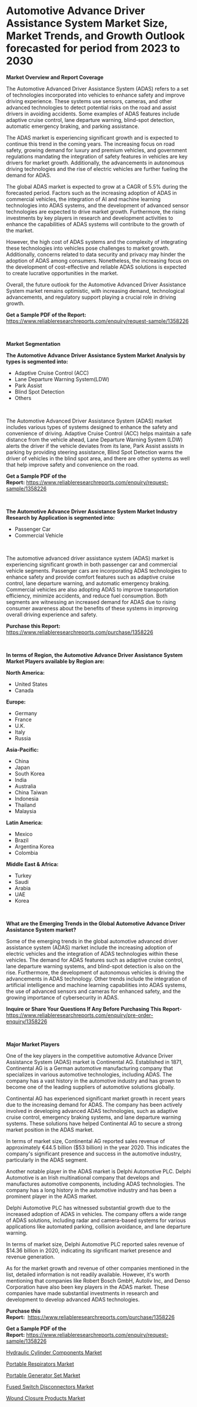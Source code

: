 <p><h1>Automotive Advance Driver Assistance System Market Size, Market Trends, and Growth Outlook forecasted for period from 2023 to 2030</h1></p><p><strong>Market Overview and Report Coverage</strong></p>
<p><p>The Automotive Advanced Driver Assistance System (ADAS) refers to a set of technologies incorporated into vehicles to enhance safety and improve driving experience. These systems use sensors, cameras, and other advanced technologies to detect potential risks on the road and assist drivers in avoiding accidents. Some examples of ADAS features include adaptive cruise control, lane departure warning, blind-spot detection, automatic emergency braking, and parking assistance.</p><p>The ADAS market is experiencing significant growth and is expected to continue this trend in the coming years. The increasing focus on road safety, growing demand for luxury and premium vehicles, and government regulations mandating the integration of safety features in vehicles are key drivers for market growth. Additionally, the advancements in autonomous driving technologies and the rise of electric vehicles are further fueling the demand for ADAS.</p><p>The global ADAS market is expected to grow at a CAGR of 5.5% during the forecasted period. Factors such as the increasing adoption of ADAS in commercial vehicles, the integration of AI and machine learning technologies into ADAS systems, and the development of advanced sensor technologies are expected to drive market growth. Furthermore, the rising investments by key players in research and development activities to enhance the capabilities of ADAS systems will contribute to the growth of the market.</p><p>However, the high cost of ADAS systems and the complexity of integrating these technologies into vehicles pose challenges to market growth. Additionally, concerns related to data security and privacy may hinder the adoption of ADAS among consumers. Nonetheless, the increasing focus on the development of cost-effective and reliable ADAS solutions is expected to create lucrative opportunities in the market.</p><p>Overall, the future outlook for the Automotive Advanced Driver Assistance System market remains optimistic, with increasing demand, technological advancements, and regulatory support playing a crucial role in driving growth.</p></p>
<p><strong>Get a Sample PDF of the Report:</strong> <a href="https://www.reliableresearchreports.com/enquiry/request-sample/1358226">https://www.reliableresearchreports.com/enquiry/request-sample/1358226</a></p>
<p>&nbsp;</p>
<p><strong>Market Segmentation</strong></p>
<p><strong>The Automotive Advance Driver Assistance System Market Analysis by types is segmented into:</strong></p>
<p><ul><li>Adaptive Cruise Control (ACC)</li><li>Lane Departure Warning System(LDW)</li><li>Park Assist</li><li>Blind Spot Detection</li><li>Others</li></ul></p>
<p>&nbsp;</p>
<p><p>The Automotive Advanced Driver Assistance System (ADAS) market includes various types of systems designed to enhance the safety and convenience of driving. Adaptive Cruise Control (ACC) helps maintain a safe distance from the vehicle ahead, Lane Departure Warning System (LDW) alerts the driver if the vehicle deviates from its lane, Park Assist assists in parking by providing steering assistance, Blind Spot Detection warns the driver of vehicles in the blind spot area, and there are other systems as well that help improve safety and convenience on the road.</p></p>
<p><strong>Get a Sample PDF of the Report:</strong>&nbsp;<a href="https://www.reliableresearchreports.com/enquiry/request-sample/1358226">https://www.reliableresearchreports.com/enquiry/request-sample/1358226</a></p>
<p>&nbsp;</p>
<p><strong>The Automotive Advance Driver Assistance System Market Industry Research by Application is segmented into:</strong></p>
<p><ul><li>Passenger Car</li><li>Commercial Vehicle</li></ul></p>
<p>&nbsp;</p>
<p><p>The automotive advanced driver assistance system (ADAS) market is experiencing significant growth in both passenger car and commercial vehicle segments. Passenger cars are incorporating ADAS technologies to enhance safety and provide comfort features such as adaptive cruise control, lane departure warning, and automatic emergency braking. Commercial vehicles are also adopting ADAS to improve transportation efficiency, minimize accidents, and reduce fuel consumption. Both segments are witnessing an increased demand for ADAS due to rising consumer awareness about the benefits of these systems in improving overall driving experience and safety.</p></p>
<p><strong>Purchase this Report:</strong>&nbsp; <a href="https://www.reliableresearchreports.com/purchase/1358226">https://www.reliableresearchreports.com/purchase/1358226</a></p>
<p>&nbsp;</p>
<p><strong>In terms of Region, the Automotive Advance Driver Assistance System Market Players available by Region are:</strong></p>
<p>
    <p> <strong> North America: </strong>
        <ul>
            <li>United States</li>
            <li>Canada</li>
        </ul>
        </p> 
    <p> <strong> Europe: </strong>
        <ul>
            <li>Germany</li>
            <li>France</li>
            <li>U.K.</li>
            <li>Italy</li>
            <li>Russia</li>
        </ul>
        </p> 
    <p> <strong> Asia-Pacific: </strong>
        <ul>
            <li>China</li>
            <li>Japan</li>
            <li>South Korea</li>
            <li>India</li>
            <li>Australia</li>
            <li>China Taiwan</li>
            <li>Indonesia</li>
            <li>Thailand</li>
            <li>Malaysia</li>
        </ul>
        </p> 
    <p> <strong> Latin America: </strong>
        <ul>
            <li>Mexico</li>
            <li>Brazil</li>
            <li>Argentina Korea</li>
            <li>Colombia</li>
        </ul>
        </p> 
    <p> <strong> Middle East & Africa: </strong>
        <ul>
            <li>Turkey</li>
            <li>Saudi</li>
            <li>Arabia</li>
            <li>UAE</li>
            <li>Korea</li>
        </ul>
    </p>
    </p>
<p>&nbsp;</p>
<p><strong>What are the Emerging Trends in the Global Automotive Advance Driver Assistance System market?</strong></p>
<p><p>Some of the emerging trends in the global automotive advanced driver assistance system (ADAS) market include the increasing adoption of electric vehicles and the integration of ADAS technologies within these vehicles. The demand for ADAS features such as adaptive cruise control, lane departure warning systems, and blind-spot detection is also on the rise. Furthermore, the development of autonomous vehicles is driving the advancements in ADAS technology. Other trends include the integration of artificial intelligence and machine learning capabilities into ADAS systems, the use of advanced sensors and cameras for enhanced safety, and the growing importance of cybersecurity in ADAS.</p></p>
<p><strong>Inquire or Share Your Questions If Any Before Purchasing This Report</strong>- <a href="https://www.reliableresearchreports.com/enquiry/pre-order-enquiry/1358226">https://www.reliableresearchreports.com/enquiry/pre-order-enquiry/1358226</a></p>
<p>&nbsp;</p>
<p><strong>Major Market Players</strong></p>
<p><p>One of the key players in the competitive automotive Advance Driver Assistance System (ADAS) market is Continental AG. Established in 1871, Continental AG is a German automotive manufacturing company that specializes in various automotive technologies, including ADAS. The company has a vast history in the automotive industry and has grown to become one of the leading suppliers of automotive solutions globally. </p><p>Continental AG has experienced significant market growth in recent years due to the increasing demand for ADAS. The company has been actively involved in developing advanced ADAS technologies, such as adaptive cruise control, emergency braking systems, and lane departure warning systems. These solutions have helped Continental AG to secure a strong market position in the ADAS market.</p><p>In terms of market size, Continental AG reported sales revenue of approximately €44.5 billion ($53 billion) in the year 2020. This indicates the company's significant presence and success in the automotive industry, particularly in the ADAS segment.</p><p>Another notable player in the ADAS market is Delphi Automotive PLC. Delphi Automotive is an Irish multinational company that develops and manufactures automotive components, including ADAS technologies. The company has a long history in the automotive industry and has been a prominent player in the ADAS market.</p><p>Delphi Automotive PLC has witnessed substantial growth due to the increased adoption of ADAS in vehicles. The company offers a wide range of ADAS solutions, including radar and camera-based systems for various applications like automated parking, collision avoidance, and lane departure warning.</p><p>In terms of market size, Delphi Automotive PLC reported sales revenue of $14.36 billion in 2020, indicating its significant market presence and revenue generation.</p><p>As for the market growth and revenue of other companies mentioned in the list, detailed information is not readily available. However, it's worth mentioning that companies like Robert Bosch GmbH, Autoliv Inc, and Denso Corporation have also been key players in the ADAS market. These companies have made substantial investments in research and development to develop advanced ADAS technologies.</p></p>
<p><strong>Purchase this Report:</strong>&nbsp;&nbsp;<a href="https://www.reliableresearchreports.com/purchase/1358226">https://www.reliableresearchreports.com/purchase/1358226</a></p>
<p></p>
<p><strong>Get a Sample PDF of the Report:</strong>&nbsp;<a href="https://www.reliableresearchreports.com/enquiry/request-sample/1358226">https://www.reliableresearchreports.com/enquiry/request-sample/1358226</a></p>
<p><p><a href="https://medium.com/@jalenmurphy48/hydraulic-cylinder-components-market-size-cagr-trends-2024-2030-17d23e70b812">Hydraulic Cylinder Components Market</a></p><p><a href="https://www.linkedin.com/pulse/portable-respirators-market-size-2023-2030-global-industrial-lkqge/">Portable Respirators Market</a></p><p><a href="https://www.linkedin.com/pulse/portable-generator-set-market-size-growth-forecast-from-unsne/">Portable Generator Set Market</a></p><p><a href="https://medium.com/@hunterwyman1984/fused-switch-disconnectors-market-exploring-market-share-market-trends-and-future-growth-fb0a9a501680">Fused Switch Disconnectors Market</a></p><p><a href="https://www.linkedin.com/pulse/wound-closure-products-market-insights-players-forecast-till-0lnfe/">Wound Closure Products Market</a></p></p>